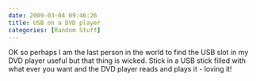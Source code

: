 ```yaml
---
date: 2009-03-04 09:46:26
title: USB on a DVD player
categories: [Random Stuff]
---
```


OK so perhaps I am the last person in the world to find the USB slot in my DVD player useful but that thing is wicked. Stick in a USB stick filled with what ever you want and the DVD player reads and plays it - loving it!
